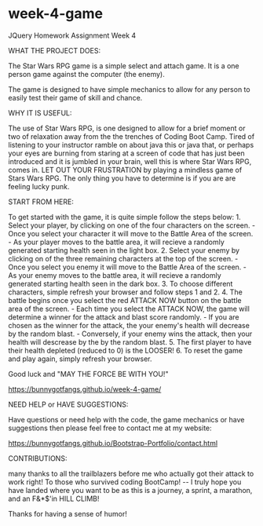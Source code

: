 # week-4-game
JQuery Homework Assignment Week 4


WHAT THE PROJECT DOES:

The Star Wars RPG game is a simple select and attach game. It is a one person game against the computer (the enemy). 

The game is designed to have simple mechanics to allow for any person to easily test their game of skill and chance. 


WHY IT IS USEFUL:

The use of Star Wars RPG, is one designed to allow for a brief moment or two of relaxation away from the the trenches of Coding Boot Camp. Tired of listening to your instructor ramble on about java this or java that, or perhaps your eyes are burning from staring at a screen of code that has just been introduced and it is jumbled in your brain, well this is where Star Wars RPG, comes in. LET OUT YOUR FRUSTRATION by playing a mindless game of Stars Wars RPG. The only thing you have to determine is if you are are feeling lucky punk. 


START FROM HERE: 

To get started with the game, it is quite simple follow the steps below:
    1. Select your player, by clicking on one of the four characters on the screen.
            -   Once you select your character it will move to the Battle Area of       the screen. 
            -   As your player moves to the battle area, it will recieve a randomly     generated starting health seen in the light box.
    2. Select your enemy by clicking on of the three remaining characters at the       top of the screen.
            -   Once you select you enemy it will move to the Battle Area of the        screen.
            -   As your enemy moves to the battle area, it will recieve a randomly     generated starting health seen in the dark box.
    3. To choose different characters, simple refresh your browser and follow steps    1 and 2. 
    4. The battle begins once you select the red ATTACK NOW button on the battle       area of the screen.
            -   Each time you select the ATTACK NOW, the game will determine a          winner for the attack and blast score randomly.
            -   If you are chosen as the winner for the attack, the your enemy's        health will decrease by the random blast.
            -   Conversely, if your enemy wins the attack, then your health will        descrease by the by the random blast.
    5. The first player to have their health depleted (reduced to 0) is the LOOSER!
    6. To reset the game and play again, simply refresh your browser.        

Good luck and "MAY THE FORCE BE WITH YOU!"

https://bunnygotfangs.github.io/week-4-game/

NEED HELP or HAVE SUGGESTIONS:

Have questions or need help with the code, the game mechanics or have suggestions then please feel free to contact me at my website:

https://bunnygotfangs.github.io/Bootstrap-Portfolio/contact.html

CONTRIBUTIONS:

many thanks to all the trailblazers before me who actually got their attack to work right! To those who survived coding BootCamp! -- I truly hope you have landed where you want to be as this is a journey, a sprint, a marathon, and an F&*$'in HILL CLIMB! 

Thanks for having a sense of humor!

